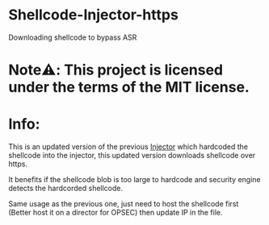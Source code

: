 # Shellcode-Injector-https
Downloading shellcode to bypass ASR

# Note:warning:: This project is licensed under the terms of the MIT license.


# Info:
This is an updated version of the previous [Injector](https://github.com/JimSolomon/Shellcode-Injector) which hardcoded the shellcode into the injector, this updated version downloads shellcode over https. 


It benefits if the shellcode blob is too large to hardcode and security engine detects the hardcorded shellcode. 

Same usage as the previous one, just need to host the shellcode first (Better host it on a director for OPSEC) then update IP in the file.